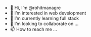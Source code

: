 - 👋 Hi, I’m @rohitmanagre
- 👀 I’m interested in web development
- 🌱 I’m currently learning full stack
- 💞️ I’m looking to collaborate on ...
- 📫 How to reach me ...

<!---
rohitmanagre/rohitmanagre is a ✨ special ✨ repository because its `README.md` (this file) appears on your GitHub profile.
You can click the Preview link to take a look at your changes.
--->
